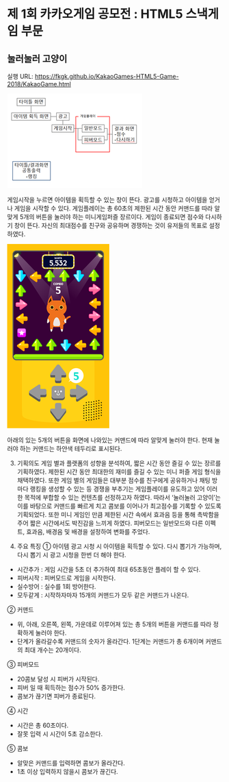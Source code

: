 # 제 1회 카카오게임 공모전 : HTML5 스낵게임 부문
## 눌러눌러 고양이
실행 URL: https://fkgk.github.io/KakaoGames-HTML5-Game-2018/KakaoGame.html

![Alt text](/playFlow.png)

게임시작을 누르면 아이템을 획득할 수 있는 창이 뜬다. 광고를 시청하고 아이템을 얻거나 게임을 시작할 수 있다. 게임플레이는 총 60초의 제한된 시간 동안 커맨드를 따라 알맞게 5개의 버튼을 눌러야 하는 미니게임퍼즐 장르이다. 게임이 종료되면 점수와 다시하기 창이 뜬다. 자신의 최대점수를 친구와 공유하며 경쟁하는 것이 유저들의 목표로 설정하였다. 

![Alt text](/control.png)

아래의 있는 5개의 버튼을 화면에 나와있는 커맨드에 따라 알맞게 눌러야 한다. 현재 눌러야 하는 커맨드는 하얀색 테두리로 표시된다. 

3. 기획의도
게임 별과 플랫폼의 성향을 분석하여, 짧은 시간 동안 즐길 수 있는 장르를 기획하였다. 제한된 시간 동안 최대한의 재미를 즐길 수 있는 미니 퍼즐 게임 형식을 채택하였다. 또한 게임 별의 게임들은 대부분 점수를 친구에게 공유하거나 채팅 방마다 랭킹을 생성할 수 있는 등 경쟁을 부추기는 게임플레이를 유도하고 있어 이러한 목적에 부합할 수 있는 컨텐츠를 선정하고자 하였다. 따라서 ‘눌러눌러 고양이’는 이를 바탕으로 커맨드를 빠르게 치고 콤보를 이어나가 최고점수를 기록할 수 있도록 기획되었다. 또한 미니 게임인 만큼 제한된 시간 속에서 효과음 등을 통해 촉박함을 주어 짧은 시간에서도 박진감을 느끼게 하였다. 피버모드는 일반모드와 다른 이펙트, 효과음, 배경음 및 배경을 설정하여 변화를 주었다.

4. 주요 특징
① 아이템
광고 시청 시 아이템을 획득할 수 있다. 다시 뽑기가 가능하며, 다시 뽑기 시 광고 시청을 한번 더 해야 한다.
- 시간추가 : 게임 시간을 5초 더 추가하여 최대 65초동안 플레이 할 수 있다.
- 피버시작 : 피버모드로 게임을 시작한다.
- 실수방어 : 실수를 1회 방어한다. 
- 모두같게 : 시작하자마자 15개의 커맨드가 모두 같은 커맨드가 나온다.

② 커맨드
- 위, 아래, 오른쪽, 왼쪽, 가운데로 이루어져 있는 총 5개의 버튼을 커맨드를 따라 정확하게 눌러야 한다.
- 단계가 올라갈수록 커맨드의 숫자가 올라간다. 1단계는 커맨드가 총 6개이며 커맨드의 최대 개수는 20개이다.

③ 피버모드
- 20콤보 달성 시 피버가 시작된다.
- 피버 일 때 획득하는 점수가 50% 증가한다.
- 콤보가 끊기면 피버가 종료된다.

④ 시간
- 시간은 총 60초이다.
- 잘못 입력 시 시간이 5초 감소한다.

⑤ 콤보
- 알맞은 커맨드를 입력하면 콤보가 올라간다.
- 1초 이상 입력하지 않을시 콤보가 끊긴다.
